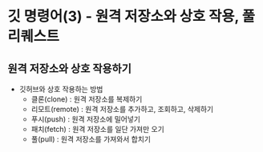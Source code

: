 
# 깃 명령어(3) - 원격 저장소와 상호 작용, 풀 리퀘스트

## 원격 저장소와 상호 작용하기

* 깃허브와 상호 작용하는 방법
  * 클론(clone) : 원격 저장소를 복제하기
  * 리모트(remote) : 원격 저장소를 추가하고, 조회하고, 삭제하기
  * 푸시(push) : 원격 저장소에 밀어넣기
  * 패치(fetch) : 원격 저장소를 일단 가져만 오기
  * 풀(pull) : 원격 저장소를 가져와서 합치기

